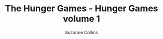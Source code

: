 ---
layout: book-review
title: The Hunger Games - Hunger Games volume 1
author: Suzanne Collins
olid: OL5735363W
started: 2024-01-01
finished: 2024-01-15
stars: 3
status: Finished
---